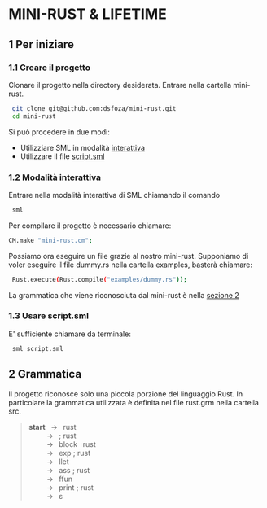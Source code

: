 # MINI-RUST & LIFETIME
## 1 Per iniziare
### 1.1 Creare il progetto
Clonare il progetto nella directory desiderata. Entrare nella cartella mini-rust.
```sh
 git clone git@github.com:dsfoza/mini-rust.git
 cd mini-rust
```   
Si può procedere in due modi:
- Utilizziare SML in modalità [interattiva](https://github.com/dsfoza/mini-rust#12-modalità-interattiva)
- Utilizzare il file [script.sml](https://github.com/dsfoza/mini-rust#13-usare-scriptsml)

### 1.2 Modalità interattiva 
Entrare nella modalità interattiva di SML chiamando il comando 
```sh
 sml
``` 
Per compilare il progetto è necessario chiamare:
```sh
CM.make "mini-rust.cm";
``` 
Possiamo ora eseguire un file grazie al nostro mini-rust. Supponiamo di voler
eseguire il file dummy.rs nella cartella examples, basterà chiamare:
```sh
 Rust.execute(Rust.compile("examples/dummy.rs"));
```
La grammatica che viene riconosciuta dal mini-rust è nella [sezione 2](https://github.com/dsfoza/mini-rust#2-grammatica) 

### 1.3 Usare script.sml 
E' sufficiente chiamare da terminale:
```sh
 sml script.sml
``` 
## 2 Grammatica
Il progetto riconosce solo una piccola porzione del linguaggio Rust. In particolare la grammatica utilizzata è definita nel file rust.grm nella cartella src.

> **start** &ensp;&rightarrow;&ensp; rust  <br />
> &ensp;&ensp;&ensp;&ensp;&ensp;&rightarrow;&ensp; ; rust  <br />
> &ensp;&ensp;&ensp;&ensp;&ensp;&rightarrow;&ensp; block &ensp;rust  <br />
> &ensp;&ensp;&ensp;&ensp;&ensp;&rightarrow;&ensp; exp ; rust  <br />
> &ensp;&ensp;&ensp;&ensp;&ensp;&rightarrow;&ensp; llet  <br />
> &ensp;&ensp;&ensp;&ensp;&ensp;&rightarrow;&ensp; ass ; rust  <br />
> &ensp;&ensp;&ensp;&ensp;&ensp;&rightarrow;&ensp; ffun  <br />
> &ensp;&ensp;&ensp;&ensp;&ensp;&rightarrow;&ensp; print ; rust  <br />
> &ensp;&ensp;&ensp;&ensp;&ensp;&rightarrow;&ensp; &#949;  <br />


